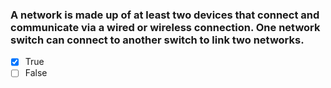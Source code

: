 ### A network is made up of at least two devices that connect and communicate via a wired or wireless connection. One network switch can connect to another switch to link two networks.

- [x] True
- [ ] False
